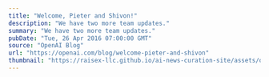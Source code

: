 ```yaml
---
title: "Welcome, Pieter and Shivon!"
description: "We have two more team updates."
summary: "We have two more team updates."
pubDate: "Tue, 26 Apr 2016 07:00:00 GMT"
source: "OpenAI Blog"
url: "https://openai.com/blog/welcome-pieter-and-shivon"
thumbnail: "https://raisex-llc.github.io/ai-news-curation-site/assets/openai_logo.png"
---
```


